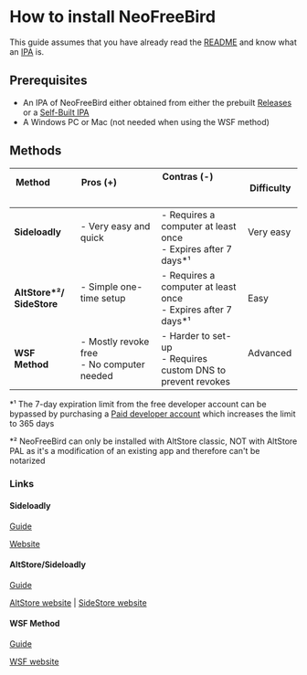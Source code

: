 # How to install NeoFreeBird
This guide assumes that you have already read the [README](/README.md) and know what an [IPA](https://en.wikipedia.org/wiki/.ipa) is.

## Prerequisites
- An IPA of NeoFreeBird either obtained from either the prebuilt [Releases](https://github.com/actuallyaridan/NeoFreeBird/releases/) or a [Self-Built IPA](/docs/P-I-Y.md)
- A Windows PC or Mac (not needed when using the WSF method)

## Methods
| **Method**             	| **Pros (+)**                                 	| **Contras (-)**                                                	| Difficulty 	|
|------------------------	|----------------------------------------------	|----------------------------------------------------------------	|------------	|
| **Sideloadly**         	| - Very easy and quick                        	| - Requires a computer at least once<br>- Expires after 7 days*¹  	| Very easy  	|
| **AltStore*²/<br>SideStore** | - Simple one-time setup                      	| - Requires a computer at least once<br>- Expires after 7 days*¹  	| Easy       	|
| **WSF Method**         	| - Mostly revoke free<br>- No computer needed 	| - Harder to set-up<br>- Requires custom DNS to prevent revokes 	| Advanced   	|

*¹ The 7-day expiration limit from the free developer account can be bypassed by purchasing a [Paid developer account](https://developer.apple.com/programs/enroll/) which increases the limit to 365 days

*² NeoFreeBird can only be installed with AltStore classic, NOT with AltStore PAL as it's a modification of an existing app and therefore can't be notarized

### Links
#### Sideloadly
[Guide](/docs/installation/sideloadly.md)

[Website](https://sideloadly.io)

#### AltStore/Sideloadly
[Guide](/docs/installation/altstore-sidestore.md)

[AltStore website](https://altstore.io) | [SideStore website](https://sidestore.io)

#### WSF Method
[Guide](/docs/installation/wsf-method.md)

[WSF website](https://wsfteam.xyz)

